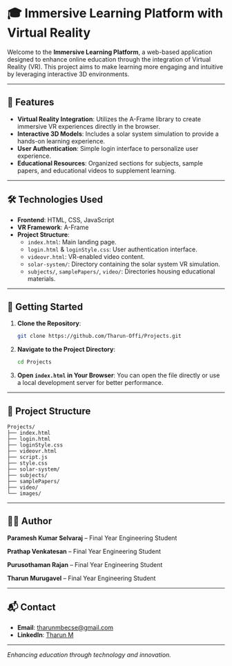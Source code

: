 # 🎓 Immersive Learning Platform with Virtual Reality

Welcome to the **Immersive Learning Platform**, a web-based application designed to enhance online education through the integration of Virtual Reality (VR). This project aims to make learning more engaging and intuitive by leveraging interactive 3D environments.

---

## 🌟 Features

- **Virtual Reality Integration**: Utilizes the A-Frame library to create immersive VR experiences directly in the browser.
- **Interactive 3D Models**: Includes a solar system simulation to provide a hands-on learning experience.
- **User Authentication**: Simple login interface to personalize user experience.
- **Educational Resources**: Organized sections for subjects, sample papers, and educational videos to supplement learning.

---

## 🛠️ Technologies Used

- **Frontend**: HTML, CSS, JavaScript  
- **VR Framework**: A-Frame  
- **Project Structure**:
  - `index.html`: Main landing page.
  - `login.html` & `loginStyle.css`: User authentication interface.
  - `videovr.html`: VR-enabled video content.
  - `solar-system/`: Directory containing the solar system VR simulation.
  - `subjects/`, `samplePapers/`, `video/`: Directories housing educational materials.

---

## 🚀 Getting Started

1. **Clone the Repository**:
   ```bash
   git clone https://github.com/Tharun-Offi/Projects.git
   ```

2. **Navigate to the Project Directory**:
   ```bash
   cd Projects
   ```

3. **Open `index.html` in Your Browser**:
   You can open the file directly or use a local development server for better performance.

---

## 📂 Project Structure

```
Projects/
├── index.html
├── login.html
├── loginStyle.css
├── videovr.html
├── script.js
├── style.css
├── solar-system/
├── subjects/
├── samplePapers/
├── video/
└── images/
```

---
## 👨‍💻 Author

**Paramesh Kumar Selvaraj** – Final Year Engineering Student

**Prathap Venkatesan** – Final Year Engineering Student

**Purusothaman Rajan** – Final Year Engineering Student

**Tharun Murugavel** – Final Year Engineering Student  

---

## 📬 Contact

- **Email**: [tharunmbecse@gmail.com](mailto:tharunmbecse@gmail.com)  
- **LinkedIn**: [Tharun M](https://www.linkedin.com/in/tharun-offi/)

---

*Enhancing education through technology and innovation.*
